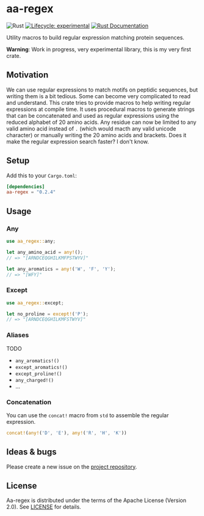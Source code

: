 # aa-regex

![Rust](https://github.com/jeanmanguy/aa-regex/workflows/Rust/badge.svg?branch=master)
[![Lifecycle: experimental](https://img.shields.io/badge/lifecycle-experimental-orange.svg)](https://www.tidyverse.org/lifecycle/#experimental)
[![Rust Documentation](https://img.shields.io/badge/api-rustdoc-blue.svg)](https://docs.rs/aa_regex)

Utility macros to build regular expression matching protein sequences.

**Warning**: Work in progress, very experimental library, this is my very first crate.

## Motivation

 We can use regular expressions to match motifs on peptidic sequences, but writing them is a bit tedious. Some can become very complicated to read and understand. This crate tries to provide macros to help writing regular expressions at compile time. It uses procedural macros to generate strings that can be concatenated and used as regular expressions using the reduced alphabet of 20 amino acids. Any residue can now be limited to any valid amino acid instead of `.` (which would macth any valid unicode character) or manually writing the 20 amino acids and brackets. Does it make the regular expression search faster? I don't know.

## Setup

Add this to your `Cargo.toml`:

```toml
[dependencies]
aa-regex = "0.2.4"
```

## Usage

### Any

```rust
use aa_regex::any;

let any_amino_acid = any!();
// => "[ARNDCEQGHILKMFPSTWYV]"

let any_aromatics = any!('W', 'F', 'Y');
// => "[WFY]"
```

### Except

```rust
use aa_regex::except;

let no_proline = except!('P');
// => "[ARNDCEQGHILKMFSTWYV]"
```

### Aliases

TODO

- `any_aromatics!()`
- `except_aromatics!()`
- `except_proline!()`
- `any_charged!()`
- ...

### Concatenation

You can use the `concat!` macro from `std` to assemble the regular expression.

```rust
concat!(any!('D', 'E'), any!('R', 'H', 'K'))
```

## Ideas & bugs

Please create a new issue on the [project repository](https://github.com/jeanmanguy/aa-regex/issues).

## License

Aa-regex is distributed under the terms of the Apache License (Version 2.0). See [LICENSE](./LICENSE) for details.
